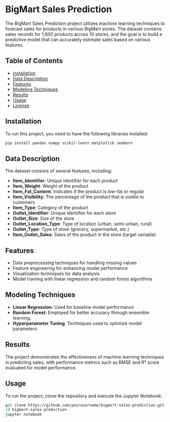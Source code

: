 # **BigMart Sales Prediction**  
The BigMart Sales Prediction project utilizes machine learning techniques to forecast sales for products in various BigMart stores. The dataset contains sales records for 1,600 products across 10 stores, and the goal is to build a predictive model that can accurately estimate sales based on various features.

## **Table of Contents**
- [Installation](#installation)
- [Data Description](#data-description)
- [Features](#features)
- [Modeling Techniques](#modeling-techniques)
- [Results](#results)
- [Usage](#usage)
- [License](#license)

## **Installation**  
To run this project, you need to have the following libraries installed:  
```bash
pip install pandas numpy scikit-learn matplotlib seaborn
```

## **Data Description**  
The dataset consists of several features, including:  

- **Item_Identifier**: Unique identifier for each product  
- **Item_Weight**: Weight of the product  
- **Item_Fat_Content**: Indicates if the product is low-fat or regular  
- **Item_Visibility**: The percentage of the product that is visible to customers  
- **Item_Type**: Category of the product  
- **Outlet_Identifier**: Unique identifier for each store  
- **Outlet_Size**: Size of the store  
- **Outlet_Location_Type**: Type of location (urban, semi-urban, rural)  
- **Outlet_Type**: Type of store (grocery, supermarket, etc.)  
- **Item_Outlet_Sales**: Sales of the product in the store (target variable)  

## Features  
- Data preprocessing techniques for handling missing values  
- Feature engineering for enhancing model performance  
- Visualization techniques for data analysis  
- Model training with linear regression and random forest algorithms  

## Modeling Techniques  
- **Linear Regression**: Used for baseline model performance.  
- **Random Forest**: Employed for better accuracy through ensemble learning.  
- **Hyperparameter Tuning**: Techniques used to optimize model parameters.  

## Results  
The project demonstrates the effectiveness of machine learning techniques in predicting sales, with performance metrics such as RMSE and R² score evaluated for model performance.  

## Usage  
To run the project, clone the repository and execute the Jupyter Notebook:  
```bash
git clone https://github.com/yourusername/bigmart-sales-prediction.git
cd bigmart-sales-prediction
jupyter notebook
```

